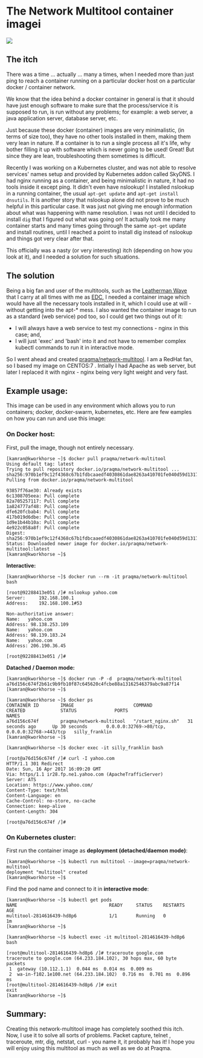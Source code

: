 # The Network Multitool container imagei

![](leatherman-wave.jpg)

## The itch
There was a time ... actually ... many a times, when I needed more than just ping to reach a container running on a particular docker host on a particular docker / container network. 

We know that the idea behind a docker container in general is that it should have just enough software to make sure that the process/service it is supposed to run, is run without any problems; for example: a web server, a java application server, database server, etc.

Just because these docker (container) images are very minimalistic, (in terms of size too), they have no other tools installed in them, making them very lean in nature. If a container is to run a single process all it's life, why bother filling it up with software which is never going to be used! Great! But since they are lean, troubleshooting them sometimes is difficult.

Recently I was working on a Kubernetes cluster, and was not able to resolve services' names setup and provided by Kubernetes addon called SkyDNS. I had nginx running as a container, and being minimalistic in nature, it had no tools inside it except ping. It didn't even have nslookup! I installed nslookup in a running container, the usual `apt-get update` and `apt-get install dnsutils`. It is another story that nslookup alone did not prove to be much helpful in this particular case. It was just not giving me enough information about what was happening with name resolution. I was not until I decided to install `dig` that I figured out what was going on! It actually took me many container starts and many times going through the same `apt-get` update and install routines, until I reached a point to install dig instead of nslookup and things got very clear after that. 

This officially was a nasty (or very interesting) itch (depending on how you look at it), and I needed a solution for such situations. 


## The solution
Being a big fan and user of the multitools, such as the [Leatherman Wave](https://www.leatherman.com/wave-10.html) that I carry at all times with me as [EDC](https://en.wikipedia.org/wiki/Everyday_carry), I needed a container image which would have all the necessary tools installed in it, which I could use at will - without getting into the apt-* mess. I also wanted the container image to run as a standard (web service) pod too, so I could get two things out of it:

* I will always have a web service to test my connections - nginx in this case; and,
* I will just 'exec' and 'bash' into it and not have to remember complex kubectl commands to run it in interactive mode. 

So I went ahead and created [praqma/network-multitool](https://hub.docker.com/r/praqma/network-multitool/). I am a RedHat fan, so I based my image on CENTOS:7 . Intially I had Apache as web server, but later I replaced it with nginx - nginx being very light weight and very fast.

## Example usage:
This image can be used in any environment which allows you to run containers; docker, docker-swarm, kubernetes, etc. Here are few eamples on how you can run and use this image:

### On Docker host:

First, pull the image, though not entirely necessary.
```
[kamran@kworkhorse ~]$ docker pull praqma/network-multitool
Using default tag: latest
Trying to pull repository docker.io/praqma/network-multitool ... 
sha256:970b1ef9c12f4368c67b1fdbcaaedf4030861dae8263a410701fe040d59d1317: Pulling from docker.io/praqma/network-multitool

93857f76ae30: Already exists 
6c1308705eea: Pull complete 
82a705257117: Pull complete 
1a824777af48: Pull complete 
dfe620fcbab4: Pull complete 
417b019d6dbe: Pull complete 
1d9e1b44b10a: Pull complete 
4e922c058a8f: Pull complete 
Digest: sha256:970b1ef9c12f4368c67b1fdbcaaedf4030861dae8263a410701fe040d59d1317
Status: Downloaded newer image for docker.io/praqma/network-multitool:latest
[kamran@kworkhorse ~]$ 
```

**Interactive:**
```
[kamran@kworkhorse ~]$ docker run --rm -it praqma/network-multitool bash

[root@92288413e051 /]# nslookup yahoo.com
Server:		192.168.100.1
Address:	192.168.100.1#53

Non-authoritative answer:
Name:	yahoo.com
Address: 98.138.253.109
Name:	yahoo.com
Address: 98.139.183.24
Name:	yahoo.com
Address: 206.190.36.45

[root@92288413e051 /]# 
```

**Datached / Daemon mode:**
```
[kamran@kworkhorse ~]$ docker run -P -d  praqma/network-multitool
a76d156c674f2b61c9b9fb10f87c645620c4fcbe88a13162546379abc9a87f14
[kamran@kworkhorse ~]$ 
```

```
[kamran@kworkhorse ~]$ docker ps
CONTAINER ID        IMAGE                      COMMAND             CREATED             STATUS              PORTS                                           NAMES
a76d156c674f        praqma/network-multitool   "/start_nginx.sh"   31 seconds ago      Up 30 seconds       0.0.0.0:32769->80/tcp, 0.0.0.0:32768->443/tcp   silly_franklin
[kamran@kworkhorse ~]$
```

```
[kamran@kworkhorse ~]$ docker exec -it silly_franklin bash

[root@a76d156c674f /]# curl -I yahoo.com 
HTTP/1.1 301 Redirect
Date: Sun, 16 Apr 2017 16:09:20 GMT
Via: https/1.1 ir28.fp.ne1.yahoo.com (ApacheTrafficServer)
Server: ATS
Location: https://www.yahoo.com/
Content-Type: text/html
Content-Language: en
Cache-Control: no-store, no-cache
Connection: keep-alive
Content-Length: 304

[root@a76d156c674f /]# 
```

### On Kubernetes cluster:
First run the container image as **deployment (detached/daemon mode)**:

```
[kamran@kworkhorse ~]$ kubectl run multitool --image=praqma/network-multitool
deployment "multitool" created
[kamran@kworkhorse ~]$ 
```

Find the pod name and connect to it in **interactive mode**:
```
[kamran@kworkhorse ~]$ kubectl get pods
NAME                                  READY     STATUS    RESTARTS   AGE
multitool-2814616439-hd8p6            1/1       Running   0          1m
[kamran@kworkhorse ~]$ 
```

```
[kamran@kworkhorse ~]$ kubectl exec -it multitool-2814616439-hd8p6 bash

[root@multitool-2814616439-hd8p6 /]# traceroute google.com                                                                         
traceroute to google.com (64.233.184.102), 30 hops max, 60 byte packets
 1  gateway (10.112.1.1)  0.044 ms  0.014 ms  0.009 ms
 2  wa-in-f102.1e100.net (64.233.184.102)  0.716 ms  0.701 ms  0.896 ms
[root@multitool-2814616439-hd8p6 /]# exit
exit
[kamran@kworkhorse ~]$ 
```

## Summary:
Creating this network-multitool image has completely soothed this itch. Now, I use it to solve all sorts of problems. Packet capture, telnet , traceroute, mtr, dig, netstat, curl - you name it, it probably has it! I hope you will enjoy using this multitool as much as well as we do at Praqma.



